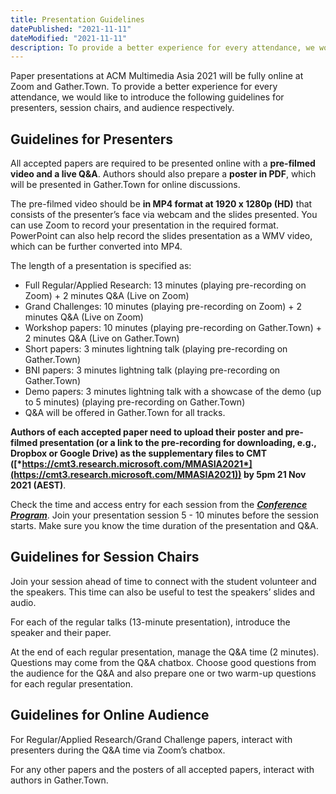 ```yaml
---
title: Presentation Guidelines
datePublished: "2021-11-11"
dateModified: "2021-11-11"
description: To provide a better experience for every attendance, we would like to introduce the presentation guidelines for presenters, session chairs, and audience respectively. 
---
```



Paper presentations at ACM Multimedia Asia 2021 will be fully online at Zoom and Gather.Town. To provide a better experience for every attendance, we would like to introduce the following guidelines for presenters, session chairs, and audience respectively. 
## Guidelines for Presenters

All accepted papers are required to be presented online with a **pre-filmed video and a live Q&A**. Authors should also prepare a **poster in PDF**, which will be presented in Gather.Town for online discussions.

The pre-filmed video should be **in MP4 format at 1920 x 1280p (HD)** that consists of the presenter’s face via webcam and the slides presented. You can use Zoom to record your presentation in the required format. PowerPoint can also help record the slides presentation as a WMV video, which can be further converted into MP4. 

The length of a presentation is specified as:
- Full Regular/Applied Research: 13 minutes (playing pre-recording on Zoom) + 2 minutes Q&A (Live on Zoom)
- Grand Challenges: 10 minutes (playing pre-recording on Zoom) + 2 minutes Q&A (Live on Zoom)
- Workshop papers: 10 minutes (playing pre-recording on Gather.Town) + 2 minutes Q&A (Live on Gather.Town)
- Short papers: 3 minutes lightning talk (playing pre-recording on Gather.Town)
- BNI papers: 3 minutes lightning talk (playing pre-recording on Gather.Town)
- Demo papers: 3 minutes lightning talk with a showcase of the demo (up to 5 minutes) (playing pre-recording on Gather.Town)
- Q&A will be offered in Gather.Town for all tracks.

**Authors of each accepted paper need to upload their poster and pre-filmed presentation (or a link to the pre-recording for downloading, e.g., Dropbox or Google Drive) as the supplementary files to CMT ([*https://cmt3.research.microsoft.com/MMASIA2021*](https://cmt3.research.microsoft.com/MMASIA2021)) by 5pm 21 Nov 2021 (AEST)**. 

Check the time and access entry for each session from the **[*Conference Program*](https://mmasia2021.uqcloud.net/program/home)**. Join your presentation session 5 - 10 minutes before the session starts. Make sure you know the time duration of the presentation and Q&A.


## Guidelines for Session Chairs

Join your session ahead of time to connect with the student volunteer and the speakers. This time can also be useful to test the speakers’ slides and audio.

For each of the regular talks (13-minute presentation), introduce the speaker and their paper.

At the end of each regular presentation, manage the Q&A time (2 minutes). Questions may come from the Q&A chatbox. Choose good questions from the audience for the Q&A and also prepare one or two warm-up questions for each regular presentation.



## Guidelines for Online Audience

For Regular/Applied Research/Grand Challenge papers, interact with presenters during the Q&A time via Zoom’s chatbox.

For any other papers and the posters of all accepted papers, interact with authors in Gather.Town.
 


